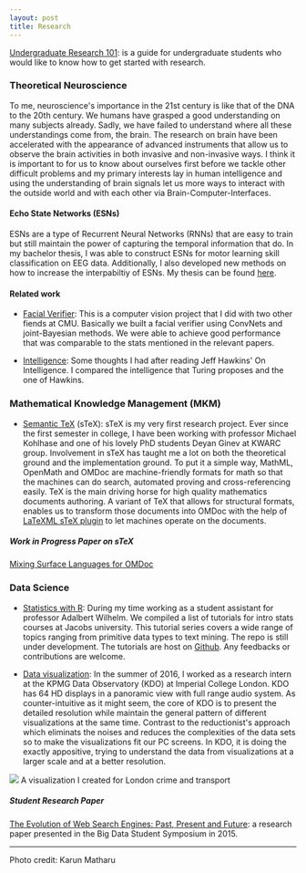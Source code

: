 ```yaml
---
layout: post
title: Research 
---
```

[Undergraduate Research 101](/blog/undergraduate_research): is a guide for undergraduate students who would like to know how to get started with research.

### Theoretical Neuroscience
To me, neuroscience's importance in the 21st century is like that of the DNA to the 20th century. We humans have grasped a good understanding on many subjects already. Sadly, we have failed to understand where all these understandings come from, the brain. The research on brain have been accelerated with the appearance of advanced instruments that allow us to observe the brain activities in both invasive and non-invasive ways. I think it is important to for us to know about ourselves first before we tackle other difficult problems and my primary interests lay in human intelligence and using the understanding of brain signals let us more ways to interact with the outside world and with each other via Brain-Computer-Interfaces.

#### Echo State Networks (ESNs)
ESNs are a type of Recurrent Neural Networks (RNNs) that are easy to train but still maintain the power of capturing the temporal information that do. In my bachelor thesis, I was able to construct ESNs for motor learning skill classification on EEG data. Additionally, I also developed new methods on how to increase the interpabiltiy of ESNs. My thesis can be found [here](/extra/thesis.pdf). 


#### Related work
* [Facial Verifier](/resources/cv_poster.pdf): This is a computer vision project that I did with two other fiends at CMU. Basically we built a facial verifier using ConvNets and joint-Bayesian methods. We were able to achieve good performance that was comparable to the stats mentioned in the relevant papers.

* [Intelligence](/research/intelligence.pdf): Some thoughts I had after reading Jeff Hawkins' On Intelligence. I compared the intelligence that Turing proposes and the one of Hawkins.


### Mathematical Knowledge Management (MKM)
* [Semantic TeX](https://github.com/KWARC/sTeX) (sTeX): sTeX is my very first research project. Ever since the first semester in college, I have been working with professor Michael Kohlhase and one of his lovely PhD students Deyan Ginev at KWARC group. Involvement in sTeX has taught me a lot on both the theoretical ground and the implementation ground. To put it a simple way, MathML, OpenMath and OMDoc are machine-friendly formats for math so that the machines can do search, automated proving and cross-referencing easily. TeX is the main driving horse for high quality mathematics documents authoring. A variant of TeX that allows for structural formats, enables us to transform those documents into OMDoc with the help of [LaTeXML sTeX plugin](https://github.com/KWARC/LaTeXML-Plugin-sTeX) to let machines operate on the documents.

##### Work in Progress Paper on sTeX
[Mixing Surface Languages for OMDoc](/research/cicm_2016.pdf)

### Data Science
* [Statistics with R](/r/r_home): During my time working as a student assistant for professor Adalbert Wilhelm. We compiled a list of tutorials for intro stats courses at Jacobs university. This tutorial series covers a wide range of topics ranging from primitive data types to text mining. The repo is still under development. The tutorials are host on [Github](https://github.com/angerhang/statsTutorial). Any feedbacks or contributions are welcome.

* [Data visualization](https://www.imperial.ac.uk/data-science/about-the-institute/facilities/kpmg-data-observatory-/): In the summer of 2016, I worked as a research intern at the KPMG Data Observatory (KDO) at Imperial College London. KDO has 64 HD displays in a panoramic view with full range audio system. As counter-intuitive as it might seem, the core of KDO is to present the detailed resolution while maintain the general pattern of different visualizations at the same time. Contrast to the reductionist's approach which eliminats the noises and reduces the complexities of the data sets so to make the visualizations fit our PC screens. In KDO, it is doing the exactly appositive, trying to understand the data from visualizations at a larger scale and at a better resolution.

![](/img/gdo.JPG)
A visualization I created for London crime and transport 

##### Student Research Paper
[The Evolution of Web Search Engines: Past, Present and Future](/research/bigData.pdf): a research paper presented in the Big Data Student Symposium in 2015.

---
Photo credit: Karun Matharu
